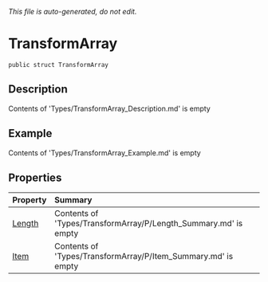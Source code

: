 *This file is auto-generated, do not edit.*

# TransformArray
`public struct TransformArray`
## Description
Contents of 'Types/TransformArray_Description.md' is empty
## Example
Contents of 'Types/TransformArray_Example.md' is empty
## Properties
| Property | Summary |
|:-----|:--------|
|[Length](TransformArray/P/Length.md)|Contents of 'Types/TransformArray/P/Length_Summary.md' is empty|
|[Item](TransformArray/P/Item.md)|Contents of 'Types/TransformArray/P/Item_Summary.md' is empty|
